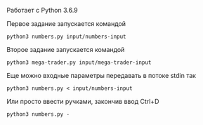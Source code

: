 Работает с Python 3.6.9

Первое задание запускается командой

`python3 numbers.py input/numbers-input`

Второе задание запускается командой

`python3 mega-trader.py input/mega-trader-input`

Еще можно входные параметры передавать в потоке stdin так

`python3 numbers.py < input/numbers-input`

Или просто ввести ручками, закончив ввод Ctrl+D

`python3 numbers.py -`
